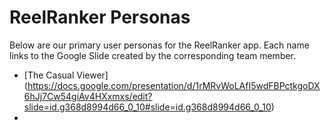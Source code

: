 # ReelRanker Personas

Below are our primary user personas for the ReelRanker app. Each name links to the Google Slide created by the corresponding team member.

- [The Casual Viewer] (https://docs.google.com/presentation/d/1rMRvWoLAfI5wdFBPctkgoDX6hJj7Cw54giAv4HXxmxs/edit?slide=id.g368d8994d66_0_10#slide=id.g368d8994d66_0_10)
- 
